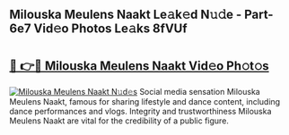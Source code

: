 ## Milouska Meulens Naakt Le𝚊k𝚎d N𝚞𝚍e - Part-6e7 Vid𝚎o Photos Le𝚊ks 8fVUf

# <h2><a href="http://fb1t9tk.evod.top/?m=Milouska+Meulens+Naakt">🔗 👉🔴 Milouska Meulens Naakt Vid𝚎o Ph𝚘t𝚘s</a></h2>

[![Milouska Meulens Naakt N𝚞d𝚎s](https://i.imgur.com/8V9OHl7.gif)](http://fb1t9tk.evod.top/?m=Milouska+Meulens+Naakt)
Social media sensation Milouska Meulens Naakt, famous for sharing lifestyle and dance content, including dance performances and vlogs. Integrity and trustworthiness Milouska Meulens Naakt are vital for the credibility of a public figure. 
